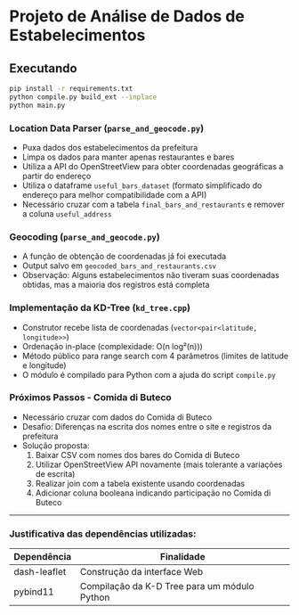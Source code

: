 # Projeto de Análise de Dados de Estabelecimentos

## Executando
```bash
pip install -r requirements.txt
python compile.py build_ext --inplace
python main.py
```

### Location Data Parser (`parse_and_geocode.py`)
- Puxa dados dos estabelecimentos da prefeitura
- Limpa os dados para manter apenas restaurantes e bares
- Utiliza a API do OpenStreetView para obter coordenadas geográficas a partir do endereço
- Utiliza o dataframe `useful_bars_dataset` (formato simplificado do endereço para melhor compatibilidade com a API)
- Necessário cruzar com a tabela `final_bars_and_restaurants` e remover a coluna `useful_address`

### Geocoding (`parse_and_geocode.py`)
- A função de obtenção de coordenadas já foi executada
- Output salvo em `geocoded_bars_and_restaurants.csv`
- Observação: Alguns estabelecimentos não tiveram suas coordenadas obtidas, mas a maioria dos registros está completa

### Implementação da KD-Tree (`kd_tree.cpp`)
- Construtor recebe lista de coordenadas (`vector<pair<latitude, longitude>>`)
- Ordenação in-place (complexidade: O(n log²(n)))
- Método público para range search com 4 parâmetros (limites de latitude e longitude)
- O módulo é compilado para Python com a ajuda do script `compile.py`

### Próximos Passos - Comida di Buteco
- Necessário cruzar com dados do Comida di Buteco
- Desafio: Diferenças na escrita dos nomes entre o site e registros da prefeitura
- Solução proposta:
  1. Baixar CSV com nomes dos bares do Comida di Buteco
  2. Utilizar OpenStreetView API novamente (mais tolerante a variações de escrita)
  3. Realizar join com a tabela existente usando coordenadas
  4. Adicionar coluna booleana indicando participação no Comida di Buteco

-----

### Justificativa das dependências utilizadas:
| Dependência | Finalidade |
| --- | --- |
| dash-leaflet | Construção da interface Web |
| pybind11 | Compilação da K-D Tree para um módulo Python |
